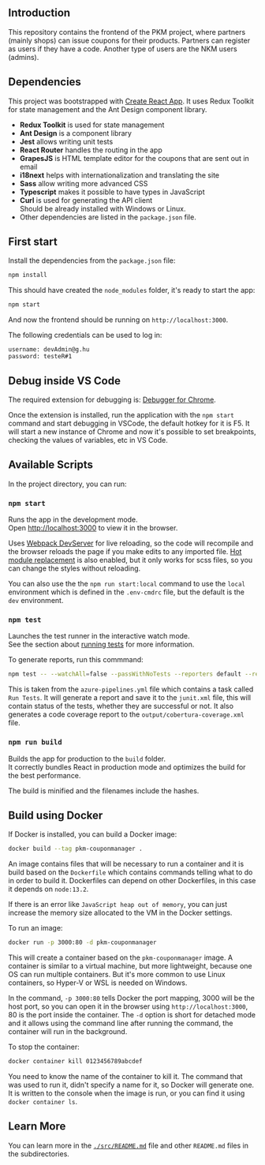 ## Introduction

This repository contains the frontend of the PKM project, where partners (mainly shops) can issue
coupons for their products. Partners can register as users if they have a code. Another type of
users are the NKM users (admins).

## Dependencies

This project was bootstrapped with [Create React App](https://github.com/facebook/create-react-app).
It uses Redux Toolkit for state management and the Ant Design component library.

- **Redux Toolkit** is used for state management
- **Ant Design** is a component library
- **Jest** allows writing unit tests
- **React Router** handles the routing in the app
- **GrapesJS** is HTML template editor for the coupons that are sent out in email
- **i18next** helps with internationalization and translating the site
- **Sass** allow writing more advanced CSS
- **Typescript** makes it possible to have types in JavaScript
- **Curl** is used for generating the API client  
  Should be already installed with Windows or Linux.
- Other dependencies are listed in the `package.json` file.

## First start

Install the dependencies from the `package.json` file:

```bash
npm install
```

This should have created the `node_modules` folder, it's ready to start the app:

```bash
npm start
```

And now the frontend should be running on `http://localhost:3000`.

The following credentials can be used to log in:

```
username: devAdmin@g.hu
password: testeR#1
```

## Debug inside VS Code

The required extension for debugging is:
[Debugger for Chrome](https://marketplace.visualstudio.com/items?itemName=msjsdiag.debugger-for-chrome).

Once the extension is installed, run the application with the `npm start` command and start
debugging in VSCode, the default hotkey for it is F5. It will start a new instance of Chrome and now
it's possible to set breakpoints, checking the values of variables, etc in VS Code.

## Available Scripts

In the project directory, you can run:

### `npm start`

Runs the app in the development mode.  
Open [http://localhost:3000](http://localhost:3000) to view it in the browser.

Uses [Webpack DevServer](https://webpack.js.org/configuration/dev-server/) for live reloading, so
the code will recompile and the browser reloads the page if you make edits to any imported file.
[Hot module replacement](https://webpack.js.org/concepts/hot-module-replacement/) is also enabled,
but it only works for scss files, so you can change the styles without reloading.

You can also use the the `npm run start:local` command to use the `local` environment which is
defined in the `.env-cmdrc` file, but the default is the `dev` environment.

### `npm test`

Launches the test runner in the interactive watch mode.  
See the section about
[running tests](https://facebook.github.io/create-react-app/docs/running-tests) for more information.

To generate reports, run this commmand:

```bash
npm test -- --watchAll=false --passWithNoTests --reporters default --reporters jest-junit --coverage --coverageDirectory=output --coverageReporters cobertura
```

This is taken from the `azure-pipelines.yml` file which contains a task called `Run Tests`. It will
generate a report and save it to the `junit.xml` file, this will contain status of the tests,
whether they are successful or not. It also generates a code coverage report to the
`output/cobertura-coverage.xml` file.

### `npm run build`

Builds the app for production to the `build` folder.  
It correctly bundles React in production mode and optimizes the build for the best performance.

The build is minified and the filenames include the hashes.

## Build using Docker

If Docker is installed, you can build a Docker image:

```bash
docker build --tag pkm-couponmanager .
```

An image contains files that will be necessary to run a container and it is build based on the
`Dockerfile` which contains commands telling what to do in order to build it. Dockerfiles can depend
on other Dockerfiles, in this case it depends on `node:13.2`.

If there is an error like `JavaScript heap out of memory`, you can just increase the memory size
allocated to the VM in the Docker settings.

To run an image:

```bash
docker run -p 3000:80 -d pkm-couponmanager
```

This will create a container based on the `pkm-couponmanager` image. A container is similar to a
virtual machine, but more lightweight, because one OS can run multiple containers. But it's more
common to use Linux containers, so Hyper-V or WSL is needed on Windows.

In the command, `-p 3000:80` tells Docker the port mapping, 3000 will be the host port, so you can
open it in the browser using `http://localhost:3000`, 80 is the port inside the container. The `-d`
option is short for detached mode and it allows using the command line after running the command,
the container will run in the background.

To stop the container:

```bash
docker container kill 0123456789abcdef
```

You need to know the name of the container to kill it. The command that was used to run it, didn't
specify a name for it, so Docker will generate one. It is written to the console when the image is
run, or you can find it using `docker container ls`.

## Learn More

You can learn more in the [`./src/README.md`](./src/README.md) file and other `README.md` files in
the subdirectories.
